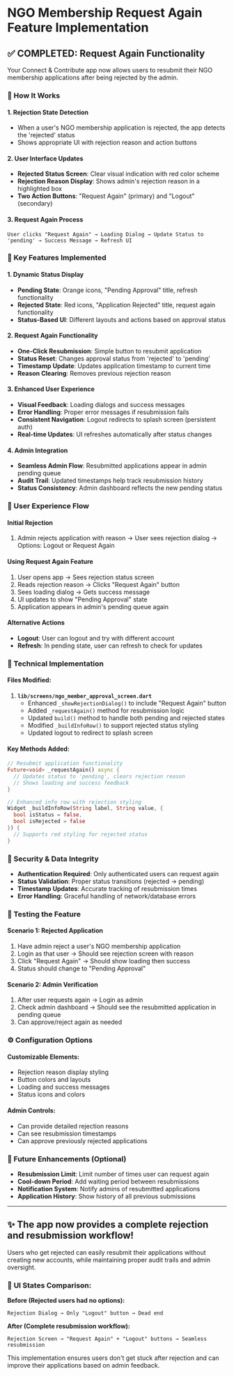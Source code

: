 # NGO Membership Request Again Feature Implementation

## ✅ COMPLETED: Request Again Functionality

Your Connect & Contribute app now allows users to resubmit their NGO membership applications after being rejected by the admin.

### 🔄 How It Works

#### **1. Rejection State Detection**
- When a user's NGO membership application is rejected, the app detects the 'rejected' status
- Shows appropriate UI with rejection reason and action buttons

#### **2. User Interface Updates**
- **Rejected Status Screen**: Clear visual indication with red color scheme
- **Rejection Reason Display**: Shows admin's rejection reason in a highlighted box
- **Two Action Buttons**: "Request Again" (primary) and "Logout" (secondary)

#### **3. Request Again Process**
```
User clicks "Request Again" → Loading Dialog → Update Status to 'pending' → Success Message → Refresh UI
```

### 🚀 Key Features Implemented

#### **1. Dynamic Status Display**
- **Pending State**: Orange icons, "Pending Approval" title, refresh functionality
- **Rejected State**: Red icons, "Application Rejected" title, request again functionality
- **Status-Based UI**: Different layouts and actions based on approval status

#### **2. Request Again Functionality**
- **One-Click Resubmission**: Simple button to resubmit application
- **Status Reset**: Changes approval status from 'rejected' to 'pending'
- **Timestamp Update**: Updates application timestamp to current time
- **Reason Clearing**: Removes previous rejection reason

#### **3. Enhanced User Experience**
- **Visual Feedback**: Loading dialogs and success messages
- **Error Handling**: Proper error messages if resubmission fails
- **Consistent Navigation**: Logout redirects to splash screen (persistent auth)
- **Real-time Updates**: UI refreshes automatically after status changes

#### **4. Admin Integration**
- **Seamless Admin Flow**: Resubmitted applications appear in admin pending queue
- **Audit Trail**: Updated timestamps help track resubmission history
- **Status Consistency**: Admin dashboard reflects the new pending status

### 📱 User Experience Flow

#### **Initial Rejection**
1. Admin rejects application with reason → User sees rejection dialog → Options: Logout or Request Again

#### **Using Request Again Feature**
1. User opens app → Sees rejection status screen
2. Reads rejection reason → Clicks "Request Again" button
3. Sees loading dialog → Gets success message
4. UI updates to show "Pending Approval" state
5. Application appears in admin's pending queue again

#### **Alternative Actions**
- **Logout**: User can logout and try with different account
- **Refresh**: In pending state, user can refresh to check for updates

### 🔧 Technical Implementation

#### **Files Modified:**

1. **`lib/screens/ngo_member_approval_screen.dart`**
   - Enhanced `_showRejectionDialog()` to include "Request Again" button
   - Added `_requestAgain()` method for resubmission logic
   - Updated `build()` method to handle both pending and rejected states
   - Modified `_buildInfoRow()` to support rejected status styling
   - Updated logout to redirect to splash screen

#### **Key Methods Added:**

```dart
// Resubmit application functionality
Future<void> _requestAgain() async {
  // Updates status to 'pending', clears rejection reason
  // Shows loading and success feedback
}

// Enhanced info row with rejection styling
Widget _buildInfoRow(String label, String value, {
  bool isStatus = false, 
  bool isRejected = false
}) {
  // Supports red styling for rejected status
}
```

### 🔐 Security & Data Integrity

- **Authentication Required**: Only authenticated users can request again
- **Status Validation**: Proper status transitions (rejected → pending)
- **Timestamp Updates**: Accurate tracking of resubmission times
- **Error Handling**: Graceful handling of network/database errors

### 🎯 Testing the Feature

#### **Scenario 1: Rejected Application**
1. Have admin reject a user's NGO membership application
2. Login as that user → Should see rejection screen with reason
3. Click "Request Again" → Should show loading then success
4. Status should change to "Pending Approval"

#### **Scenario 2: Admin Verification**
1. After user requests again → Login as admin
2. Check admin dashboard → Should see the resubmitted application in pending queue
3. Can approve/reject again as needed

### ⚙️ Configuration Options

#### **Customizable Elements:**
- Rejection reason display styling
- Button colors and layouts
- Loading and success messages
- Status icons and colors

#### **Admin Controls:**
- Can provide detailed rejection reasons
- Can see resubmission timestamps
- Can approve previously rejected applications

### 🔄 Future Enhancements (Optional)

- **Resubmission Limit**: Limit number of times user can request again
- **Cool-down Period**: Add waiting period between resubmissions
- **Notification System**: Notify admins of resubmitted applications
- **Application History**: Show history of all previous submissions

---

## ✨ **The app now provides a complete rejection and resubmission workflow!**

Users who get rejected can easily resubmit their applications without creating new accounts, while maintaining proper audit trails and admin oversight.

### 🎨 **UI States Comparison:**

**Before (Rejected users had no options):**
```
Rejection Dialog → Only "Logout" button → Dead end
```

**After (Complete resubmission workflow):**
```
Rejection Screen → "Request Again" + "Logout" buttons → Seamless resubmission
```

This implementation ensures users don't get stuck after rejection and can improve their applications based on admin feedback.
